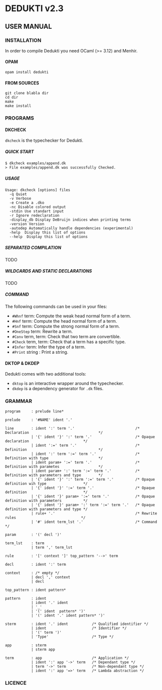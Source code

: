 DEDUKTI v2.3
============
USER MANUAL
-----------

### INSTALLATION

In order to compile Dedukti you need OCaml (>= 3.12) and Menhir.

#### OPAM

    opam install dedukti

#### FROM SOURCES

    git clone blabla dir
    cd dir
    make 
    make install

### PROGRAMS

#### DKCHECK

`dkcheck` is the typechecker for Dedukti.

##### QUICK START

    $ dkcheck examples/append.dk
    > File examples/append.dk was successfully Checked.

##### USAGE
    Usage: dkcheck [options] files
      -q Quiet
      -v Verbose
      -e Create a .dko
      -nc Disable colored output
      -stdin Use standart input
      -r Ignore redeclaration
      -display_db Display DeBruijn indices when printing terms
      -version Version
      -autodep Automatically handle dependencies (experimental)
      -help  Display this list of options
      --help  Display this list of options

##### SEPARATED COMPILATION

TODO

##### WILDCARDS AND STATIC DECLARATIONS

TODO

##### COMMAND

The following commands can be used in your files:

 * `#Whnf` term: Compute the weak head normal form of a term.
 * `#Hnf` term: Compute the head normal form of a term.
 * `#Snf` term: Compute the strong normal form of a term.
 * `#OneStep` term: Rewrite a term. 
 * `#Conv`  term, term: Check that two term are convertible.
 * `#Check` term, term: Check that a term has a specific type.
 * `#Infer` term: Infer the type of a term.
 * `#Print` string : Print a string.

#### DKTOP & DKDEP
Dedukti comes with two additional tools:

  * `dktop` is an interactive wrapper around the typechecker.
  * `dkdep` is a dependency generator for `.dk` files.

### GRAMMAR

    program     : prelude line*
    
    prelude     : '#NAME' ident '.'
    
    line        : ident ':' term '.'                            /* Declaration                                */
                | '{' ident '}' ':' term '.'                    /* Opaque declaration                         */
                | ident ':=' term '.'                           /* Definition                                 */
                | ident ':' term ':=' term '.'                  /* Definition with type                       */
                | ident param+ ':=' term '.'                    /* Definition with parametes                  */
                | ident param+ ':' term ':=' term '.'           /* Definition with parameters and type        */
                | '{' ident '}' ':' term ':=' term '.'          /* Opaque definition wih type                 */
                | '{' ident '}' ':=' term '.'                   /* Opaque definition                          */	
                | '{' ident '}' param+ ':=' term '.'            /* Opaque definition with parameters          */
                | '{' ident '}' param+ ':' term ':=' term '.'   /* Opaque definition with parameters and type */
                | rule+ '.'                                     /* Rewrite rules                              */
                | '#' ident term_lst '.'                        /* Command                                    */
    
    param       : '(' decl ')'

    term_lst    : term 
                | term ',' term_lst 
    
    rule        : '[' context ']' top_pattern '-->' term
    
    decl        : ident ':' term
    
    context     : /* empty */ 
                | decl ',' context
                | decl 
    
    top_pattern : ident pattern*
    
    pattern     : ident
                | ident '.' ident
                | '_'
                | '(' ident  pattern* ')'
                | '(' ident '.' ident pattern* ')'
    
    sterm       : ident '.' ident           /* Qualified identifier */
                | ident                     /* Identifier */
                | '(' term ')'
                | 'Type'                    /* Type */
    
    app         : sterm 
                | sterm app
    
    term        : app                       /* Application */
                | ident ':' app '->' term   /* Dependant type */
                | term '->' term            /* Non-dependant type */
                | ident ':' app '=>' term   /* Lambda abstraction */

### LICENCE

